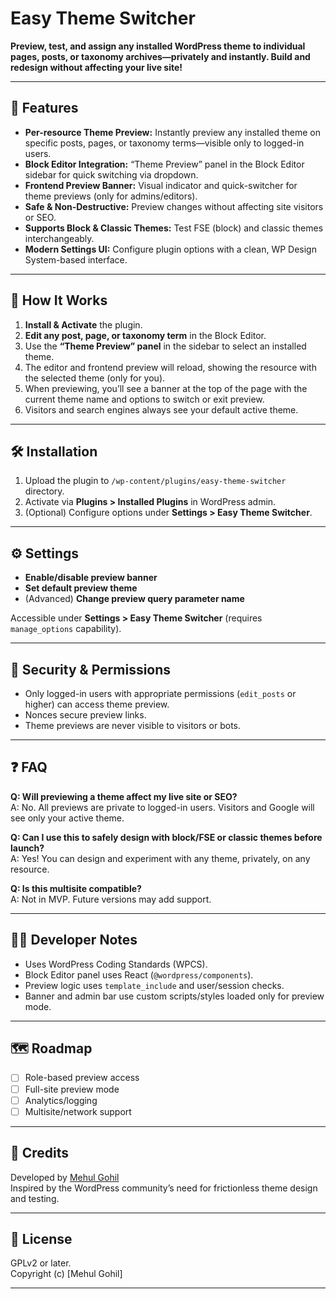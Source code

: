 # Easy Theme Switcher

**Preview, test, and assign any installed WordPress theme to individual pages, posts, or taxonomy archives—privately and instantly. Build and redesign without affecting your live site!**

---

## 🚀 Features

- **Per-resource Theme Preview:** Instantly preview any installed theme on specific posts, pages, or taxonomy terms—visible only to logged-in users.
- **Block Editor Integration:** “Theme Preview” panel in the Block Editor sidebar for quick switching via dropdown.
- **Frontend Preview Banner:** Visual indicator and quick-switcher for theme previews (only for admins/editors).
- **Safe & Non-Destructive:** Preview changes without affecting site visitors or SEO.
- **Supports Block & Classic Themes:** Test FSE (block) and classic themes interchangeably.
- **Modern Settings UI:** Configure plugin options with a clean, WP Design System-based interface.

---

## 📝 How It Works

1. **Install & Activate** the plugin.
2. **Edit any post, page, or taxonomy term** in the Block Editor.
3. Use the **“Theme Preview” panel** in the sidebar to select an installed theme.
4. The editor and frontend preview will reload, showing the resource with the selected theme (only for you).
5. When previewing, you’ll see a banner at the top of the page with the current theme name and options to switch or exit preview.
6. Visitors and search engines always see your default active theme.

---

## 🛠️ Installation

1. Upload the plugin to `/wp-content/plugins/easy-theme-switcher` directory.
2. Activate via **Plugins > Installed Plugins** in WordPress admin.
3. (Optional) Configure options under **Settings > Easy Theme Switcher**.

---

## ⚙️ Settings

- **Enable/disable preview banner**
- **Set default preview theme**
- (Advanced) **Change preview query parameter name**

Accessible under **Settings > Easy Theme Switcher** (requires `manage_options` capability).

---

## 🔐 Security & Permissions

- Only logged-in users with appropriate permissions (`edit_posts` or higher) can access theme preview.
- Nonces secure preview links.
- Theme previews are never visible to visitors or bots.

---

## ❓ FAQ

**Q: Will previewing a theme affect my live site or SEO?**  
A: No. All previews are private to logged-in users. Visitors and Google will see only your active theme.

**Q: Can I use this to safely design with block/FSE or classic themes before launch?**  
A: Yes! You can design and experiment with any theme, privately, on any resource.

**Q: Is this multisite compatible?**  
A: Not in MVP. Future versions may add support.

---

## 🧑‍💻 Developer Notes

- Uses WordPress Coding Standards (WPCS).
- Block Editor panel uses React (`@wordpress/components`).
- Preview logic uses `template_include` and user/session checks.
- Banner and admin bar use custom scripts/styles loaded only for preview mode.

---

## 🗺️ Roadmap

- [ ] Role-based preview access
- [ ] Full-site preview mode
- [ ] Analytics/logging
- [ ] Multisite/network support

---

## 🙏 Credits

Developed by [Mehul Gohil](https://mehulgohil.com)  
Inspired by the WordPress community’s need for frictionless theme design and testing.

---

## 📄 License

GPLv2 or later.  
Copyright (c) [Mehul Gohil]

---


